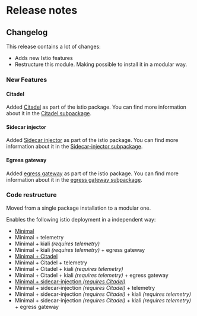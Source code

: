 # Release notes

## Changelog

This release contains a lot of changes:

- Adds new Istio features
- Restructure this module. Making possible to install it in a modular way.

### New Features

#### Citadel

Added [Citadel](https://istio.io/docs/concepts/security/) as part of the istio package. You can find more information
about it in the [Citadel subpackage](../../katalog/istio/citadel).


#### Sidecar injector

Added [Sidecar injector](https://istio.io/docs/ops/configuration/mesh/injection-concepts/) as part of the istio package.
You can find more information about it in the [Sidecar-injector subpackage](../../katalog/istio/sidecar-injection).


#### Egress gateway

Added [egress gateway](https://istio.io/docs/ops/configuration/mesh/injection-concepts/) as part of the istio package.
You can find more information about it in the [egress gateway subpackage](../../katalog/istio/egress-gateway).


### Code restructure

Moved from a single package installation to a modular one.

Enables the following istio deployment in a independent way:

- [Minimal](../../examples/istio/minimal/kustomization.yaml)
- Minimal + telemetry
- Minimal + kiali *(requires telemetry)*
- Minimal + kiali *(requires telemetry)* + egress gateway
- [Minimal + Citadel](../../examples/istio/citadel/kustomization.yaml)
- Minimal + Citadel + telemetry
- Minimal + Citadel + kiali *(requires telemetry)*
- Minimal + Citadel + kiali *(requires telemetry)* + egress gateway
- [Minimal + sidecar-injection *(requires Citadel)*](../../examples/istio/sidecar-injection/kustomization.yaml)
- Minimal + sidecar-injection *(requires Citadel)* + telemetry
- Minimal + sidecar-injection *(requires Citadel)* + kiali *(requires telemetry)*
- Minimal + sidecar-injection *(requires Citadel)* + kiali *(requires telemetry)* + egress gateway

